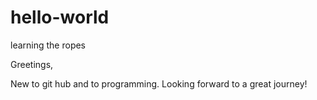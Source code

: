 # hello-world
learning the ropes

Greetings,

New to git hub and to programming.  Looking forward to a great journey!

